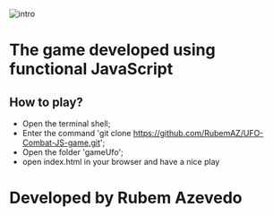 ![intro](https://github.com/RubemAZ/UFO-JS-game/assets/87815929/5d544604-341a-41e8-b8e8-db3b4023fdf9)

# The game developed using functional JavaScript

## How to play?
- Open the terminal shell;
- Enter the command 'git clone https://github.com/RubemAZ/UFO-Combat-JS-game.git';
- Open the folder 'gameUfo';
- open index.html in your browser and have a nice play

# Developed by Rubem Azevedo
